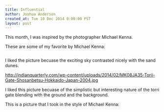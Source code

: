 ```yaml
---
title: Influential
author: Joshua Anderson
created_at: Tue 10 Dec 2014 0:00:00 PST
layout: post
---
```


This month, I was inspired by the photographer Michael Kenna.

These are some of my favorite by Michael Kenna:

<img class="post-image" src="http://www.michaelkenna.net/gallery_images/0f02370.jpg" alt="">

I liked the picture becuase the exciting sky contrasted nicely with the sand dunes.

http://indianquarterly.com/wp-content/uploads/2014/02/MK08JA35-Torii-Gate-Shosanbetsu-Hokkaido-Japan-2004.jpg

I liked this picture becuase of the simplistic but interesting nature of the torri gate blending with the ground and the background.

This is a picture that I took in the style of Michael Kenna:

<img class="post-image" src="https://s3.amazonaws.com/xatigo/sand-dune.jpg" alt="">
